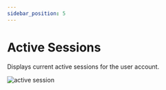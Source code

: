 ```yaml
---
sidebar_position: 5
---
```


# Active Sessions

Displays current active sessions for the user account.

![active session](/img/panel/v2/openpanel_sessions.png)

